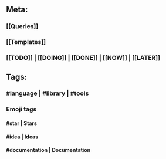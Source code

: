 ## **Meta:**
### [[Queries]]
### [[Templates]]
### [[TODO]] | [[DOING]] | [[DONE]] | [[NOW]] | [[LATER]]
###
## **Tags:**
### #language | #library | #tools
### **Emoji tags**
#### #star | Stars
#### #idea | Ideas
#### #documentation | Documentation
##
